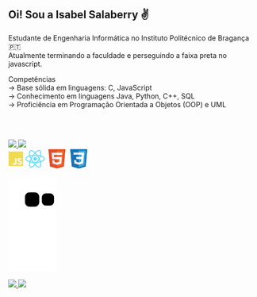 ## Oi! Sou a Isabel Salaberry ✌️
Estudante de Engenharia Informática no Instituto Politécnico de Bragança 🇵🇹
<br/>Atualmente terminando a faculdade e perseguindo a faixa preta no javascript.

Competências
<br/>-> Base sólida em linguagens: C, JavaScript
<br/>-> Conhecimento em linguagens Java, Python, C++, SQL
<br/>-> Proficiência em Programação Orientada a Objetos (OOP) e UML

<br/><br/>




<div>
  <a href="https://github.com/isalaberry">
    <img height="180em" src="https://github-readme-stats.vercel.app/api?username=isalaberry&show_icons=true&theme=material-palenight&include_all_commits=true&count_private=true"/>
    <img height="180em" src="https://github-readme-stats.vercel.app/api/top-langs/?username=isalaberry&layout=compact&langs_count=16&theme=material-palenight"/>
  </a>
</div>

<div style="display: inline_block">
  <img align="center" alt="Rafa-Js" height="30" src="https://raw.githubusercontent.com/devicons/devicon/master/icons/javascript/javascript-plain.svg">
  <img align="center" alt="Rafa-React" height="40" src="https://raw.githubusercontent.com/devicons/devicon/master/icons/react/react-original.svg">
  <img align="center" alt="Rafa-HTML" height="40" src="https://raw.githubusercontent.com/devicons/devicon/master/icons/html5/html5-original.svg">
  <img align="center" alt="Rafa-CSS" height="40" src="https://raw.githubusercontent.com/devicons/devicon/master/icons/css3/css3-original.svg">
</div>

  ![Snake animation](https://github.com//isalaberry/isalaberry/blob/output/github-contribution-grid-snake.svg)

  <a href="mailto:isabel.irigon01@gmail.com">
    <img src="https://img.shields.io/badge/-Gmail-%23333?style=for-the-badge&logo=gmail&logoColor=white" target="_blank">
  </a>
  <a href="https://www.linkedin.com/in/isabel-irigon-salaberry-b414671a4/" target="_blank">
    <img src="https://img.shields.io/badge/-LinkedIn-%230077B5?style=for-the-badge&logo=linkedin&logoColor=white" target="_blank">
  </a>
</div>


